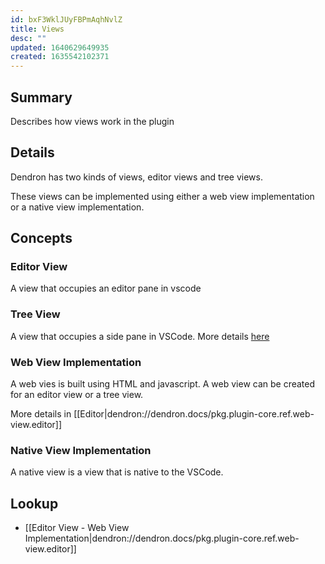 ```yaml
---
id: bxF3WklJUyFBPmAqhNvlZ
title: Views
desc: ""
updated: 1640629649935
created: 1635542102371
---
```


## Summary

Describes how views work in the plugin

## Details

Dendron has two kinds of views, editor views and tree views.

These views can be implemented using either a web view implementation or a native view implementation.

## Concepts

### Editor View

A view that occupies an editor pane in vscode

### Tree View

A view that occupies a side pane in VSCode. More details [here](https://code.visualstudio.com/api/extension-guides/tree-view)

### Web View Implementation

A web vies is built using HTML and javascript. A web view can be created for an editor view or a tree view.

More details in [[Editor|dendron://dendron.docs/pkg.plugin-core.ref.web-view.editor]]

### Native View Implementation

A native view is a view that is native to the VSCode.

## Lookup

- [[Editor View - Web View Implementation|dendron://dendron.docs/pkg.plugin-core.ref.web-view.editor]]
